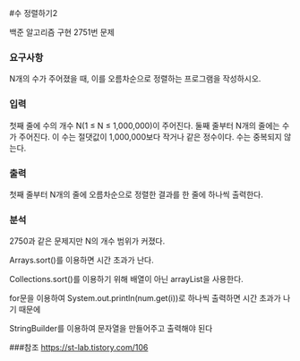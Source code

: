#수 정렬하기2
<p>
백준 알고리즘 구현 2751번 문제
</p>

### 요구사항
N개의 수가 주어졌을 때, 이를 오름차순으로 정렬하는 프로그램을 작성하시오.

### 입력
첫째 줄에 수의 개수 N(1 ≤ N ≤ 1,000,000)이 주어진다. 둘째 줄부터 N개의 줄에는 수가 주어진다. 이 수는 절댓값이 1,000,000보다 작거나 같은 정수이다. 수는 중복되지 않는다.
### 출력
첫째 줄부터 N개의 줄에 오름차순으로 정렬한 결과를 한 줄에 하나씩 출력한다.
### 분석
2750과 같은 문제지만 N의 개수 범위가 커졌다.

Arrays.sort()를 이용하면 시간 초과가 난다.

Collections.sort()를 이용하기 위해 배열이 아닌 arrayList을 사용한다.

for문을 이용하여  System.out.println(num.get(i))로 하나씩 출력하면 시간 초과가 나기 때문에

StringBuilder를 이용하여 문자열을 만들어주고 출력해야 된다


###참조
https://st-lab.tistory.com/106